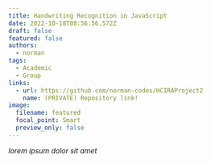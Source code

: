 ```yaml
---
title: Handwriting Recognition in JavaScript
date: 2022-10-18T08:56:56.572Z
draft: false
featured: false
authors:
  - norman
tags:
  - Academic
  - Group
links:
  - url: https://github.com/norman-codes/HCIRAProject2
    name: (PRIVATE) Repository link!
image:
  filename: featured
  focal_point: Smart
  preview_only: false
---
```

*lorem ipsum dolor sit amet*